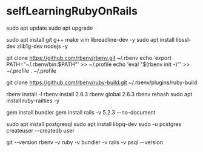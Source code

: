 # selfLearningRubyOnRails

sudo apt update
sudo apt upgrade

sudo apt install git g++ make vim libreadline-dev -y
sudo apt install libssl-dev zlib1g-dev nodejs -y

git clone https://github.com/rbenv/rbenv.git ~/.rbenv
echo 'export PATH="~/.rbenv/bin:$PATH"' >> ~/.profile
echo 'eval "$(rbenv init -)"' >> ~/.profile
. ~/.profile

git clone https://github.com/rbenv/ruby-build.git ~/.rbenv/plugins/ruby-build            
 
rbenv install -l
rbenv install 2.6.3
rbenv global 2.6.3
rbenv rehash
sudo apt install ruby-railties -y

gem install bundler
gem install rails -v 5.2.3 --no-document

sudo apt install postgresql
sudo apt install libpq-dev
sudo -u postgres createuser --createdb user

git --version
rbenv -v
ruby -v
bundler -v
rails -v
psql --version